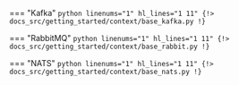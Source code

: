 === "Kafka"
    ```python linenums="1" hl_lines="1 11"
    {!> docs_src/getting_started/context/base_kafka.py !}
    ```

=== "RabbitMQ"
    ```python linenums="1" hl_lines="1 11"
    {!> docs_src/getting_started/context/base_rabbit.py !}
    ```

=== "NATS"
    ```python linenums="1" hl_lines="1 11"
    {!> docs_src/getting_started/context/base_nats.py !}
    ```
